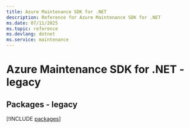 ```yaml
---
title: Azure Maintenance SDK for .NET
description: Reference for Azure Maintenance SDK for .NET
ms.date: 07/11/2025
ms.topic: reference
ms.devlang: dotnet
ms.service: maintenance
---
```

# Azure Maintenance SDK for .NET - legacy
## Packages - legacy
[!INCLUDE [packages](maintenance-index.md)]
